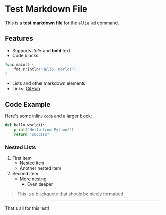 # Test Markdown File

This is a **test markdown file** for the `ellie md` command.

## Features

- Supports *italic* and **bold** text
- Code blocks:

```go
func main() {
    fmt.Println("Hello, World!")
}
```

- Lists and other markdown elements
- Links: [GitHub](https://github.com)

## Code Example

Here's some inline `code` and a larger block:

```python
def hello_world():
    print("Hello from Python!")
    return "success"
```

### Nested Lists

1. First item
   - Nested item
   - Another nested item
2. Second item
   - More nesting
     - Even deeper

> This is a blockquote that should be nicely formatted.

---

That's all for this test!